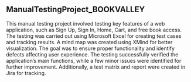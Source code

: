 ## ManualTestingProject_BOOKVALLEY

This manual testing project involved testing key features of a web application, such as Sign Up, Sign In, Home, Cart, and free book access. The testing was carried out using Microsoft Excel for creating test cases and tracking results. A mind map was created using XMind for better visualization. The goal was to ensure proper functionality and identify defects affecting user experience. The testing successfully verified the application’s main functions, while a few minor issues were identified for further improvement. Additionally, a test matrix and report were created in Jira for tracking.
